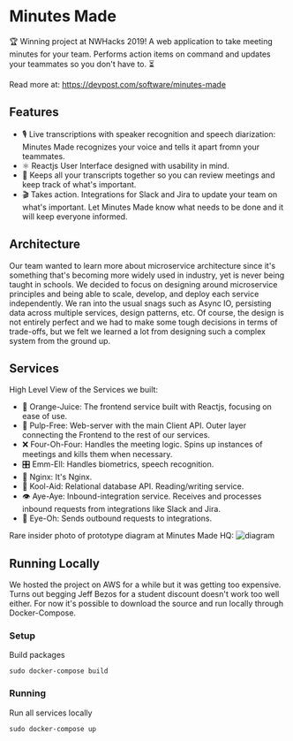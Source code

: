 [logo]: https://lh3.googleusercontent.com/PNaoJawzkYqGc_86z4rjXo-5LNN0xKsw0uagt3Hc4owA1YhB3ngpjk0I8_5-P3M8wH7pgZIaYR4w2ulf09mQ3ChC1qtESLhSrHBQ5JQHDCWJKhMZRlNikDcorkD5tAw9PsB0sp5HhC-_aO_SQeqZxlPYbb4PJCt9M4XEA-yggoKWr_BbZnoI7n91V6rdTDDxvnR_7ediWzCSlvElEQ6jX7chjvZJQwJqH190XrWJYJDSMtlfVr0kcrcGKyhHob0567z4U0HAny52ONSECPNIQ56vl7qZUrujtpHO7ygOpvACpXtQ96cVoH6DDbLi2Q8G-PF_cchU5MC4WTCRx8cXqO0cm6xc0Ta-f28oXCu7tWzCHwPUctFOTEw12a_SQYTm4ahkbaA-CU45U0mHXMmeIg6w8OK35VH3FMTS4XQBji0rJz9-22rAHiNmKedg6nbK66KryYBd9FPa7ZhIXpk4oNA9ccLolvc08svdMGagh4-5J9AyQ4nua_qElqbrZne1pn2dTTkGmaGBk5hycip60w9s_l0og5Ezav0nsRNhCo7cYHh280m0B3c6KEDjm7jQSYwRCon_JQtRj0ytBV-sv7tZOMUkMZpHpQz-62CWPlHj3Tcj8G3AOELy7shxzuBq9TDu4iqFPQplOH-uWDwGLrqvdByY2WA-gb12oehMfT-2mfkb_fGc_i6rOYD_iwkELfQEgXqWfSMCmGGfGHdMQt8Z93h9hjfvGzWyQ7ElRiMDONc1=w960-h720-no

# Minutes Made

🏆 Winning project at NWHacks 2019! A web application to take meeting minutes for your team. Performs action items on command and updates your teammates so you don't have to. ⏳

Read more at:  https://devpost.com/software/minutes-made 



## Features

- 🎙️ Live transcriptions with speaker recognition and speech diarization: Minutes Made recognizes your voice and tells it apart fromn your teammates.
- ⚛️ Reactjs User Interface designed with usability in mind.
- 📝 Keeps all your transcripts together so you can review meetings and keep track of what's important.
- 🎬 Takes action. Integrations for Slack and Jira to update your team on what's important. Let Minutes Made know what needs to be done and it will keep everyone informed. 



## Architecture

Our team wanted to learn more about microservice architecture since it's something that's becoming more widely used in industry, yet is never being taught in schools. We decided to focus on designing around microservice principles and being able to scale, develop, and deploy each service independently. We ran into the usual snags such as Async IO, persisting data across multiple services, design patterns, etc. Of course, the design is not entirely perfect and we had to make some tough decisions in terms of trade-offs, but we felt we learned a lot from designing such a complex system from the ground up.



## Services

High Level View of the Services we built:

- 🍊 Orange-Juice: The frontend service built with Reactjs, focusing on ease of use.
- 🥤 Pulp-Free: Web-server with the main Client API. Outer layer connecting the Frontend to the rest of our services.
- ❌ Four-Oh-Four: Handles the meeting logic. Spins up instances of meetings and kills them when necessary.
- 🎛 Emm-Ell: Handles biometrics, speech recognition.
- 📡 Nginx: It's Nginx.
- 🍷 Kool-Aid: Relational database API. Reading/writing service.
- 👁 Aye-Aye: Inbound-integration service. Receives and processes inbound requests from integrations like Slack and Jira. 
- 👀 Eye-Oh: Sends outbound requests to integrations.


Rare insider photo of prototype diagram at Minutes Made HQ:
![diagram][logo]



## Running Locally

We hosted the project on AWS for a while but it was getting too expensive. Turns out begging Jeff Bezos for a student discount doesn't work too well either. For now it's possible to download the source and run locally through Docker-Compose.

### Setup

Build packages

```
sudo docker-compose build
```

### Running

Run all services locally

```
sudo docker-compose up
```

